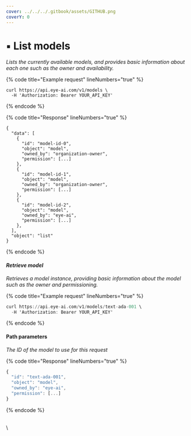 ```yaml
---
cover: ../../../.gitbook/assets/GITHUB.png
coverY: 0
---
```


# ▪ List models

_Lists the currently available models, and provides basic information about each one such as the owner and availability._

{% code title="Example request" lineNumbers="true" %}
```
curl https://api.eye-ai.com/v1/models \
  -H 'Authorization: Bearer YOUR_API_KEY'
```
{% endcode %}

{% code title="Response" lineNumbers="true" %}
```
{
  "data": [
    {
      "id": "model-id-0",
      "object": "model",
      "owned_by": "organization-owner",
      "permission": [...]
    },
    {
      "id": "model-id-1",
      "object": "model",
      "owned_by": "organization-owner",
      "permission": [...]
    },
    {
      "id": "model-id-2",
      "object": "model",
      "owned_by": "eye-ai",
      "permission": [...]
    },
  ],
  "object": "list"
}
```
{% endcode %}

#### _Retrieve model_

_Retrieves a model instance, providing basic information about the model such as the owner and permissioning._

{% code title="Example request" lineNumbers="true" %}
```ada
curl https://api.eye-ai.com/v1/models/text-ada-001 \
  -H 'Authorization: Bearer YOUR_API_KEY'
```
{% endcode %}

#### Path parameters

_The ID of the model to use for this request_

{% code title="Response" lineNumbers="true" %}
```ada
{
  "id": "text-ada-001",
  "object": "model",
  "owned_by": "eye-ai",
  "permission": [...]
}
```
{% endcode %}

\
\
